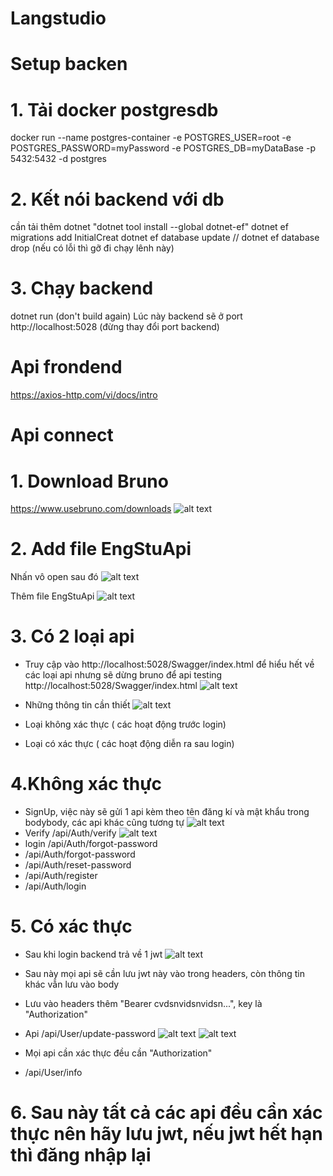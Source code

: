 # Langstudio
# Setup backen
# 1. Tải docker postgresdb
docker run --name postgres-container -e POSTGRES_USER=root -e POSTGRES_PASSWORD=myPassword -e POSTGRES_DB=myDataBase -p 5432:5432 -d postgres
# 2. Kết nói backend với db 
cần tải thêm dotnet "dotnet tool install --global dotnet-ef"
dotnet ef migrations add InitialCreat
dotnet ef database update
// dotnet ef database drop (nếu có lỗi thì gỡ đi chạy lênh này)
# 3. Chạy backend
dotnet run (don't build again)
Lúc này backend sẽ ở port http://localhost:5028 (đừng thay đổi port backend)
# Api frondend
https://axios-http.com/vi/docs/intro
# Api connect
# 1. Download Bruno
https://www.usebruno.com/downloads 
![alt text](src/image.png)
# 2. Add file EngStuApi
Nhấn vô open sau đó 
![alt text](src/image2.png)

Thêm file EngStuApi
![alt text](src/image3.png)

# 3. Có 2 loại api 
- Truy cập vào http://localhost:5028/Swagger/index.html để hiểu hết về các loại api nhưng sẽ dừng bruno để api testing
http://localhost:5028/Swagger/index.html
![alt text](src/image4.png)

- Những thông tin cần thiết 
![alt text](src/image5.png)

- Loại không xác thực ( các hoạt động trước login)
- Loại có xác thực ( các hoạt động diễn ra sau login)
# 4.Không xác thực
- SignUp, việc này sẽ gửi 1 api kèm theo tên đăng kí và mật khẩu trong bodybody, các api khác cũng tương tự
![alt text](src/image6.png)
- Verify /api/Auth/verify
![alt text](src/image7.png)
- login /api/Auth/forgot-password
- /api/Auth/forgot-password
- /api/Auth/reset-password
- /api/Auth/register
- /api/Auth/login
# 5. Có xác thực
- Sau khi login backend trả về 1 jwt
![alt text](src/image8.png)

- Sau này mọi api sẽ cần lưu jwt này vào trong headers, còn thông tin khác vẫn lưu vào body
- Lưu vào headers thêm "Bearer cvdsnvidsnvidsn...", key là "Authorization"
- Api /api/User/update-password
![alt text](src/image9.png)
![alt text](src/image10.png)
- Mọi api cần xác thực đều cần "Authorization"

- /api/User/info
# 6. Sau này tất cả các api đều cần xác thực nên hãy lưu jwt, nếu jwt hết hạn thì đăng nhập lại


